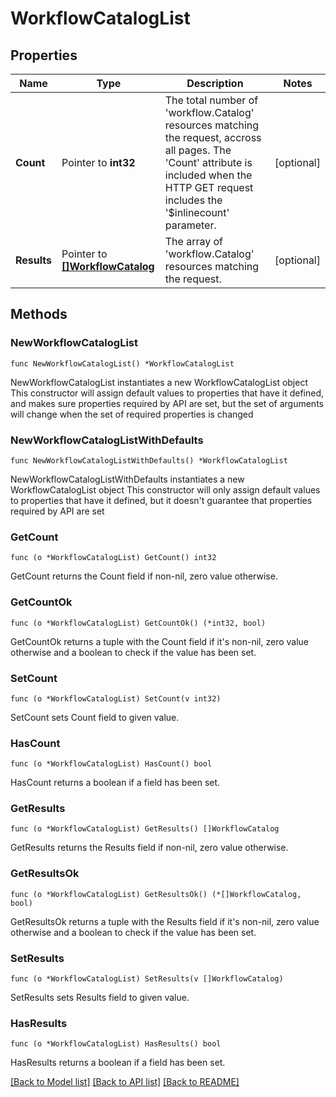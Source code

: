 # WorkflowCatalogList

## Properties

Name | Type | Description | Notes
------------ | ------------- | ------------- | -------------
**Count** | Pointer to **int32** | The total number of &#39;workflow.Catalog&#39; resources matching the request, accross all pages. The &#39;Count&#39; attribute is included when the HTTP GET request includes the &#39;$inlinecount&#39; parameter. | [optional] 
**Results** | Pointer to [**[]WorkflowCatalog**](workflow.Catalog.md) | The array of &#39;workflow.Catalog&#39; resources matching the request. | [optional] 

## Methods

### NewWorkflowCatalogList

`func NewWorkflowCatalogList() *WorkflowCatalogList`

NewWorkflowCatalogList instantiates a new WorkflowCatalogList object
This constructor will assign default values to properties that have it defined,
and makes sure properties required by API are set, but the set of arguments
will change when the set of required properties is changed

### NewWorkflowCatalogListWithDefaults

`func NewWorkflowCatalogListWithDefaults() *WorkflowCatalogList`

NewWorkflowCatalogListWithDefaults instantiates a new WorkflowCatalogList object
This constructor will only assign default values to properties that have it defined,
but it doesn't guarantee that properties required by API are set

### GetCount

`func (o *WorkflowCatalogList) GetCount() int32`

GetCount returns the Count field if non-nil, zero value otherwise.

### GetCountOk

`func (o *WorkflowCatalogList) GetCountOk() (*int32, bool)`

GetCountOk returns a tuple with the Count field if it's non-nil, zero value otherwise
and a boolean to check if the value has been set.

### SetCount

`func (o *WorkflowCatalogList) SetCount(v int32)`

SetCount sets Count field to given value.

### HasCount

`func (o *WorkflowCatalogList) HasCount() bool`

HasCount returns a boolean if a field has been set.

### GetResults

`func (o *WorkflowCatalogList) GetResults() []WorkflowCatalog`

GetResults returns the Results field if non-nil, zero value otherwise.

### GetResultsOk

`func (o *WorkflowCatalogList) GetResultsOk() (*[]WorkflowCatalog, bool)`

GetResultsOk returns a tuple with the Results field if it's non-nil, zero value otherwise
and a boolean to check if the value has been set.

### SetResults

`func (o *WorkflowCatalogList) SetResults(v []WorkflowCatalog)`

SetResults sets Results field to given value.

### HasResults

`func (o *WorkflowCatalogList) HasResults() bool`

HasResults returns a boolean if a field has been set.


[[Back to Model list]](../README.md#documentation-for-models) [[Back to API list]](../README.md#documentation-for-api-endpoints) [[Back to README]](../README.md)


